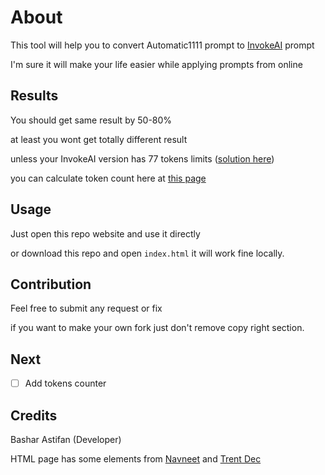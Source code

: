 # About
This tool will help you to convert Automatic1111 prompt to [InvokeAI](https://github.com/invoke-ai/InvokeAI) prompt

I'm sure it will make your life easier while applying prompts from online

## Results
You should get same result by 50-80%

at least you wont get totally different result

unless your InvokeAI version has 77 tokens limits ([solution here](https://github.com/invoke-ai/InvokeAI/pull/2896))

you can calculate token count here at [this page](https://platform.openai.com/tokenizer)

## Usage
Just open this repo website and use it directly

or download this repo and open `index.html` it will work fine locally.

## Contribution
Feel free to submit any request or fix

if you want to make your own fork just don't remove copy right section.

## Next

- [ ] Add tokens counter

## Credits
Bashar Astifan (Developer)

HTML page has some elements from [Navneet](https://codepen.io/heynavneet/details/yXjPLw) and [Trent Dec](https://codepen.io/Trentdec/pen/YBEQKm)
